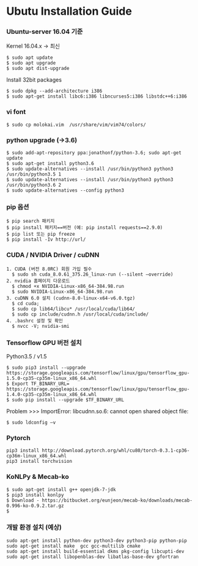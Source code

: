 # Ubutu Installation Guide 

### Ubuntu-server 16.04 기준
Kernel 16.04.x -> 최신
```
$ sudo apt update
$ sudo apt upgrade
$ sudo apt dist-upgrade
```
Install 32bit packages 
```
$ sudo dpkg --add-architecture i386
$ sudo apt-get install libc6:i386 libncurses5:i386 libstdc++6:i386
```
### vi font 
```
$ sudo cp molokai.vim  /usr/share/vim/vim74/colors/
```

### python upgrade (->3.6)
```
$ sudo add-apt-repository ppa:jonathonf/python-3.6; sudo apt-get update
$ sudo apt-get install python3.6
$ sudo update-alternatives --install /usr/bin/python3 python3 /usr/bin/python3.5 1
$ sudo update-alternatives --install /usr/bin/python3 python3 /usr/bin/python3.6 2
$ sudo update-alternatives --config python3
```
### pip 옵션
```
$ pip search 패키지 
$ pip install 패키지==버전 (예: pip install requests==2.9.0)
$ pip list 또는 pip freeze
$ pip install -Iv http://url/
```

### CUDA / NVIDIA Driver / cuDNN 
```
1. CUDA (버전 8.0RC) 회원 가입 필수
  $ sudo sh cuda_8.0.61_375.26_linux-run (--silent –override) 
2. nvidia 홈페이지 다운로드 
  $ chmod +x NVIDIA-Linux-x86_64-384.98.run
  $ sudo NVIDIA-Linux-x86_64-384.98.run
3. cuDNN 6.0 설치 (cudnn-8.0-linux-x64-v6.0.tgz)
  $ cd cuda; 
  $ sudo cp lib64/libcu* /usr/local/cuda/lib64/
  $ sudo cp include/cudnn.h /usr/local/cuda/include/
4. .bashrc 설정 및 확인
  $ nvcc -V; nvidia-smi
```
### Tensorflow GPU 버전 설치 
Python3.5 / v1.5
```
$ sudo pip3 install --upgrade https://storage.googleapis.com/tensorflow/linux/gpu/tensorflow_gpu-1.5.0-cp35-cp35m-linux_x86_64.whl
$ Export TF_BINARY_URL= https://storage.googleapis.com/tensorflow/linux/gpu/tensorflow_gpu-1.4.0-cp35-cp35m-linux_x86_64.whl
$ sudo pip install --upgrade $TF_BINARY_URL
```
Problem >>> ImportError: libcudnn.so.6: cannot open shared object file:
```
$ sudo ldconfig –v 
```

### Pytorch 
```
pip3 install http://download.pytorch.org/whl/cu80/torch-0.3.1-cp36-cp36m-linux_x86_64.whl  
pip3 install torchvision 
```

### KoNLPy & Mecab-ko
```
$ sudo apt-get install g++ openjdk-7-jdk
$ pip3 install konlpy
$ Download - https://bitbucket.org/eunjeon/mecab-ko/downloads/mecab-0.996-ko-0.9.2.tar.gz
$ 

```

### 개발 환경 설치 (예상)
```
sudo apt-get install python-dev python3-dev python3-pip python-pip 
sudo apt-get install make  gcc gcc-multilib cmake
sudo apt-get install build-essential dkms pkg-config libcupti-dev
sudo apt-get install libopenblas-dev libatlas-base-dev gfortran
```

